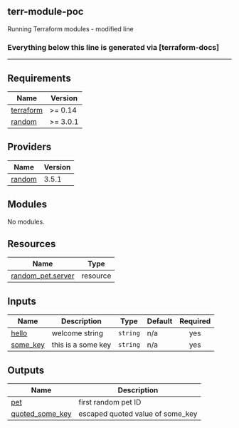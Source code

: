 ## terr-module-poc

Running Terraform modules - modified line

### Everything below this line is generated via [terraform-docs]
___
<!-- BEGIN_TF_DOCS -->
## Requirements

| Name | Version |
|------|---------|
| <a name="requirement_terraform"></a> [terraform](#requirement\_terraform) | >= 0.14 |
| <a name="requirement_random"></a> [random](#requirement\_random) | >= 3.0.1 |

## Providers

| Name | Version |
|------|---------|
| <a name="provider_random"></a> [random](#provider\_random) | 3.5.1 |

## Modules

No modules.

## Resources

| Name | Type |
|------|------|
| [random_pet.server](https://registry.terraform.io/providers/hashicorp/random/latest/docs/resources/pet) | resource |

## Inputs

| Name | Description | Type | Default | Required |
|------|-------------|------|---------|:--------:|
| <a name="input_hello"></a> [hello](#input\_hello) | welcome string | `string` | n/a | yes |
| <a name="input_some_key"></a> [some\_key](#input\_some\_key) | this is a some key | `string` | n/a | yes |

## Outputs

| Name | Description |
|------|-------------|
| <a name="output_pet"></a> [pet](#output\_pet) | first random pet ID |
| <a name="output_quoted_some_key"></a> [quoted\_some\_key](#output\_quoted\_some\_key) | escaped quoted value of some\_key |
<!-- END_TF_DOCS -->
